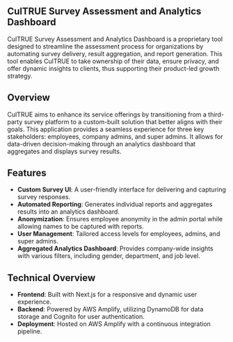 ## CulTRUE Survey Assessment and Analytics Dashboard

CulTRUE Survey Assessment and Analytics Dashboard is a proprietary tool designed to streamline the assessment process for organizations by automating survey delivery, result aggregation, and report generation. This tool enables CulTRUE to take ownership of their data, ensure privacy, and offer dynamic insights to clients, thus supporting their product-led growth strategy.

## Overview

CulTRUE aims to enhance its service offerings by transitioning from a third-party survey platform to a custom-built solution that better aligns with their goals. This application provides a seamless experience for three key stakeholders: employees, company admins, and super admins. It allows for data-driven decision-making through an analytics dashboard that aggregates and displays survey results.

## Features

- **Custom Survey UI**: A user-friendly interface for delivering and capturing survey responses.
- **Automated Reporting**: Generates individual reports and aggregates results into an analytics dashboard.
- **Anonymization**: Ensures employee anonymity in the admin portal while allowing names to be captured with reports.
- **User Management**: Tailored access levels for employees, admins, and super admins.
- **Aggregated Analytics Dashboard**: Provides company-wide insights with various filters, including gender, department, and job level.

## Technical Overview

- **Frontend**: Built with Next.js for a responsive and dynamic user experience.
- **Backend**: Powered by AWS Amplify, utilizing DynamoDB for data storage and Cognito for user authentication.
- **Deployment**: Hosted on AWS Amplify with a continuous integration pipeline.